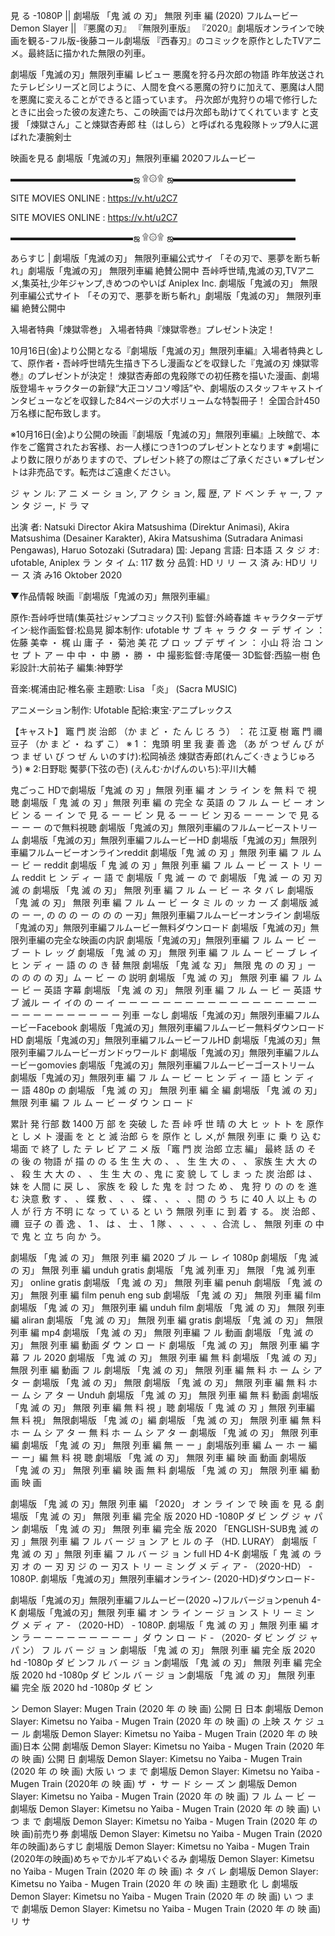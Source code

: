 
見 る -1080P || 劇場版 「鬼 滅 の 刃」 無限 列車 編 (2020) フルムービー
Demon Slayer || 『悪魔の刃』 『無限列車版』 『2020』劇場版オンラインで映画を観る-フル版-後藤コール劇場版 『西春刃』のコミックを原作としたTVアニメ。最終話に描かれた無限の列車。

劇場版「鬼滅の刃」無限列車編 レビュー
悪魔を狩る丹次郎の物語 昨年放送されたテレビシリーズと同じように、人間を食べる悪魔の狩りに加えて、悪魔は人間を悪魔に変えることができると語っています。
丹次郎が鬼狩りの場で修行したときに出会った彼の友達たち、この映画では丹次郎も助けてくれています と支援 「煉獄さん」こと煉獄杏寿郎 柱（はしら）と呼ばれる鬼殺隊トップ9人に選ばれた凄腕剣士

映画を見る 劇場版「鬼滅の刃」無限列車編 2020フルムービー

▬▬▬▬▬▬▬▬▬▬▬▬▬▬ஜ ۩۞۩ ஜ▬▬▬▬▬▬▬▬▬▬▬▬▬▬

SITE MOVIES ONLINE : https://v.ht/u2C7

SITE MOVIES ONLINE : https://v.ht/u2C7


▬▬▬▬▬▬▬▬▬▬▬▬▬▬ஜ ۩۞۩ ஜ▬▬▬▬▬▬▬▬▬▬▬▬▬▬

あらすじ | 劇場版「鬼滅の刃」 無限列車編公式サイ
「その刃で、悪夢を断ち斬れ」劇場版「鬼滅の刃」 無限列車編 絶賛公開中
吾峠呼世晴,鬼滅の刃,TVアニメ,集英社,少年ジャンプ,きめつのやいば
Aniplex Inc.
劇場版「鬼滅の刃」 無限列車編公式サイト
「その刃で、悪夢を断ち斬れ」劇場版「鬼滅の刃」 無限列車編 絶賛公開中

入場者特典「煉󠄁獄零巻」
入場者特典『煉󠄁獄零巻』プレゼント決定！

10月16日(金)より公開となる『劇場版「鬼滅の刃」無限列車編』入場者特典として、原作者・吾峠呼世晴先生描き下ろし漫画などを収録した『鬼滅の刃 煉󠄁獄零巻』のプレゼントが決定！
煉󠄁獄杏寿郎の鬼殺隊での初任務を描いた漫画、劇場版登場キャラクターの新録“大正コソコソ噂話”や、劇場版のスタッフキャストインタビューなどを収録した84ページの大ボリュームな特製冊子！
全国合計450万名様に配布致します。

※10月16日(金)より公開の映画『劇場版「鬼滅の刃」無限列車編』上映館で、本作をご鑑賞されたお客様、お一人様につき1つのプレゼントとなります
※劇場により数に限りがありますので、プレゼント終了の際はご了承ください
※プレゼントは非売品です。転売はご遠慮ください。

ジ ャ ン ル: ア ニ メ ー シ ョ ン, ア ク シ ョ ン, 履 歴, ア ド ベ ン チ ャ ー, フ ァ ン タ ジ ー, ド ラ マ

出演 者: Natsuki
Director Akira Matsushima (Direktur Animasi), Akira Matsushima (Desainer Karakter), Akira Matsushima (Sutradara Animasi Pengawas), Haruo Sotozaki (Sutradara)
国: Jepang
言語: 日本語
ス タ ジ オ: ufotable, Aniplex
ラ ン タ イ ム: 117 数 分
品質: HD
リ リ ー ス 済 み: HDリ リ ー ス 済 み16 Oktober 2020

▼作品情報
映画『劇場版「鬼滅の刃」無限列車編』

原作:吾峠呼世晴(集英社ジャンプコミックス刊)
監督:外崎春雄
キャラクターデザイン·総作画監督:松島晃
脚本制作: ufotable
サ ブ キ ャ ラ ク タ ー デ ザ イ ン ： 佐藤 美幸 ・ 梶 山 庸 子 ・ 菊池 美 花
プ ロ ッ プ デ ザ イ ン ： 小山 将 治
コ ン セ プ ト ア ー 中 中 ・ 中 勝 ・ 勝 ・ 中
撮影監督:寺尾優一
3D監督:西脇一樹
色彩設計:大前祐子
編集:神野学

音楽:梶浦由記·椎名豪
主題歌: Lisa 「炎」 (Sacra MUSIC)

アニメーション制作: Ufotable
配給:東宝·アニプレックス

【キャスト】
竈 門 炭 治郎 （か ま ど ・ た ん じ ろ う） ： 花 江夏 樹
竈 門 禰 豆子 （か ま ど ・ ね ず こ） ※ 1 ： 鬼頭 明 里
我 妻 善 逸 （あ が つ ぜ ん び が つ ま ぜ い び つ ぜ ん
いのすけ):松岡禎丞
煉󠄁獄杏寿郎(れんごく·きょうじゅろう) ※ 2:日野聡
魘夢(下弦の壱) (えんむ·かげんのいち):平川大輔



鬼ごっこ
HDで劇場版「鬼滅 の 刃 」無限 列車 編 オ ン ラ イ ン を 無 料 で 視 聴
劇場版「 鬼 滅 の 刃 」無限 列車 編 の 完全 な 英語 の フ ル ム ー ビ ー オ ン ビ ン る ー イ ン で 見 る ー ー ビ ン 見 る ー ー ビ ン
刃る ー ー ー ン で 見 るー ー ー ので無料視聴
劇場版「鬼滅の刃」無限列車編のフルムービーストリーム
劇場版「鬼滅の刃」無限列車編フルムービーHD
劇場版「鬼滅の刃」無限列車編フルムービーオンラインreddit
劇場版「鬼 滅 の 刃 」無限 列車 編 フ ル ム ー ビ ー reddit
劇場版「 鬼 滅 の 刃 」無限 列車 編 フ ル ム ー ビ ー ス ト リ ー ム reddit
ヒ ン デ ィ ー 語 で 劇場版「 鬼 滅 ー の で 劇場版 「鬼 滅 ー の 刃 刃 滅 の
劇場版 「鬼 滅 の 刃」 無限 列車 編 フ ル ム ー ビ ー ネ タ バ レ
劇場版 「鬼 滅 の 刃」 無限 列車 編 フ ル ム ー ビ ー タ ミ ル の ッ カ ー ズ
劇場版 滅 の ー ー,
の の の ー の の の ー刃」無限列車編フルムービーオンライン
劇場版「鬼滅の刃」無限列車編フルムービー無料ダウンロード
劇場版「鬼滅の刃」無限列車編の完全な映画の内訳
劇場版「鬼滅の刃」無限列車編 フ ル ム ー ビ ー ブ ー ト レ ッ グ
劇場版 「鬼 滅 の 刃」 無限 列車 編 フ ル ム ー ビ ー ブ レ イ
ヒ ン デ ィ ー 語 の の き 替 無限
劇場版 「鬼 滅 な 刃」 無限 鬼 の の 刃 」ー の の の の 刃」ム ー ビ ー の 説明
劇場版 「鬼 滅 の 刃」 無限 列車 編 フ ル ム ー ビ ー 英語 字幕
劇場版 「鬼 滅 の 刃」 無限 列車 編 フ ル ム ー ビ ー 英語 サ ブ
滅ル ー イ イの の ー イ ー ー ー ー ー ー ー ー ー ー ー ー ー ー ー ー ー ー ー ー ー ー ー ー ー ー ー ー 列車 ーなし
劇場版「鬼滅の刃」無限列車編フルムービーFacebook
劇場版「鬼滅の刃」無限列車編フルムービー無料ダウンロードHD
劇場版「鬼滅の刃」無限列車編フルムービーフルHD
劇場版「鬼滅の刃」無限列車編フルムービーガンドゥワールド
劇場版「鬼滅の刃」無限列車編フルムービーgomovies
劇場版「鬼滅の刃」無限列車編フルムービーゴーストリーム
劇場版「鬼滅の刃」無限列車 編 フ ル ム ー ビ ー ヒ ン デ ィ ー 語
ヒ ン デ ィ ー 語 480p の 劇場版 「鬼 滅 の 刃」 無限 列車 編 全 編
劇場版 「鬼 滅 の 刃」 無限 列車 編 フ ル ム ー ビ ー ダ ウ ン ロ ー ド

累計 発 行部 数 1400 万 部 を 突破 し た 吾 峠 呼 世 晴 の 大 ヒ ッ ト ト を 原作 と し メ ト 漫画 を と と 滅 治郎 ら を 原作 と し メ,が 無限 列車 に 乗 り 込 む 場面 で 終了 し た テ レ ビ ア ニ メ 版 「竈 門 炭 治郎 立志 編」 最終 話 の そ の 後 の 物語 が 描 の の る 生 生 大 の 、 、 生 生 大 の 、 、 家族 生 大 大 の 、 殺 生 大 大 の 、 、 生 生 大 の 、鬼 に 変 貌 し て し ま っ た 炭 治郎 は 、 妹 を 人間 に 戻 し 、 家族 を 殺 し た 鬼 を 討 つ た め 、 鬼 狩 り の の を 進 む 決意 敷 す 、 、 蝶 敷 、 、 、 蝶 、 、 、 、間 の う ち に 40 人 以上 も の 人 が 行 方 不明 に な っ て い る と い う 無限 列車 に 到 着 す る。 炭 治郎 、 禰 󠄀 豆子 の 善 逸 、 1 、 は 、 士 、 1 隊 、 、 、 、 、合流 し 、 無限 列車 の 中 で 鬼 と 立 ち 向 か う。

劇場版 「鬼 滅 の 刃」 無限 列車 編 2020 ブ ル ー レ イ 1080p
劇場版 「鬼 滅 の 刃」 無限 列車 編 unduh gratis
劇場版 「鬼 滅 列車 刃」 無限 「鬼 滅 列車 刃」 online gratis
劇場版 「鬼 滅 の 刃」 無限 列車 編 penuh
劇場版 「鬼 滅 の 刃」 無限 列車 編 film penuh eng sub
劇場版 「鬼 滅 の 刃」 無限 列車 編 film
劇場版 「鬼 滅 の 刃」 無限列車 編 unduh film
劇場版 「鬼 滅 の 刃」 無限 列車 編 aliran
劇場版 「鬼 滅 の 刃」 無限 列車 編 gratis
劇場版 「鬼 滅 の 刃」 無限 列車 編 mp4
劇場版 「鬼 滅 の 刃」 無限 列車編 フ ル 動画
劇場版 「鬼 滅 の 刃」 無限 列車 編 動画 ダ ウ ン ロ ー ド
劇場版 「鬼 滅 の 刃」 無限 列車 編 字幕 フ ル 2020
劇場版 「鬼 滅 の 刃」 無限 列車 編 無 料
劇場版 「鬼 滅 の 刃」 無限 列車 編 動画 フ ル
劇場版 「鬼 滅 の 刃」 無限 列車 編 無 料 ホ ー ム シ ア タ ー
劇場版 「鬼 滅 の 刃」 無限
劇場版 「鬼 滅 の 刃」 無限 列車 編 無 料 ホ ー ム シ ア タ ー Unduh
劇場版 「鬼 滅 の 刃」 無限 列車 編 無 料 動画
劇場版 「鬼 滅 の 刃」 無限 列車 編 無 料 視 」聴
劇場版「 鬼 滅 の 刃 」無限 列車編 無 料 視」 無限劇場版 「鬼 滅 の」編
劇場版 「鬼 滅 の 刃」 無限 列車 編 無 料 ホ ー ム シ ア タ ー
無 料 ホ ー ム シ ア タ ー 劇場版 「鬼 滅 の 刃」 無限 列車 編
劇場版 「鬼 滅 の 刃」 無限 列車 編 無 ー ー
」劇場版列車 編 ム ー ホ ー 編 ー ー」編 無 料 視 聴
劇場版 「鬼 滅 の 刃」 無限 列車 編 映 画 動画
劇場版 「鬼 滅 の 刃」 無限 列車 編 映 画 無 料
劇場版 「鬼 滅 の 刃」 無限 列車 編 動画 映 画

劇場版 「鬼 滅 の 刃」無限 列車 編 「2020」 オ ン ラ イ ン で 映 画 を 見 る
劇場版 「鬼 滅 の 刃」 無限 列車 編 完全 版 2020 HD -1080P ダ ビ ン グ ジ ャ パ ン
劇場版 「鬼 滅 の 刃」 無限 列車 編 完全 版 2020
「ENGLISH-SUB鬼 滅 の 刃 」無限 列車 編 フ ル バ ー ジ ョ ン ア ヒ ル の 子 （HD. LURAY）
劇場版「 鬼 滅 の 刃 」無限 列車 編 フ ル バ ー ジ ョ ン full HD 4-K
劇場版「 鬼 滅 の ラ 刃 オ の ー 刃 刃 ジ の ー 刃ス ト リ ー ミ ン グ メ デ ィ ア - （2020-HD） - 1080P.
劇場版「鬼滅の刃」無限列車編オンライン- (2020-HD)ダウンロード-

劇場版「鬼滅の刃」無限列車編フルムービー(2020 ~)フルバージョンpenuh 4-K
劇場版「鬼滅の刃」無限 列車 編 オ ン ラ イ ン ー ジ ョ ン ス ト リ ー ミ ン グ メ デ ィ ア - （2020-HD） - 1080P.
劇場版「 鬼 滅 の 刃 」無限 列車 編 オ ン ラ ー ー ー ー ー ー ー ー ー
」ダ ウ ン ロ ー ド - （2020- ダ ビ ン グ ジ ャ パ ン） フ ル バ ー ジ ョ ン
劇場版 「鬼 滅 の 刃」 無限 列車 編 完全 版 2020 hd -1080p ダ ビ ンフ ル バ ー ジ ョ ン劇場版 「鬼 滅 の 刃」 無限 列車 編 完全 版 2020 hd -1080p ダ ビ ンル バ ー ジ ョ ン劇場版 「鬼 滅 の 刃」 無限 列車 編 完全 版 2020 hd -1080p ダ ビ ン

ン
Demon Slayer: Mugen Train (2020 年 の 映 画) 公開 日 日本
劇場版 Demon Slayer: Kimetsu no Yaiba - Mugen Train (2020 年 の 映 画) の 上映 ス ケ ジ ュ ー ル
劇場版 Demon Slayer: Kimetsu no Yaiba - Mugen Train (2020 年 の 映 画)日本 公開
劇場版 Demon Slayer: Kimetsu no Yaiba - Mugen Train (2020 年 の 映 画) 公開 日
劇場版 Demon Slayer: Kimetsu no Yaiba - Mugen Train (2020 年 の 映 画) 大阪 い つ ま で
劇場版 Demon Slayer: Kimetsu no Yaiba - Mugen Train (2020年 の 映 画) ザ ・ サ ー ド シ ー ズ ン
劇場版 Demon Slayer: Kimetsu no Yaiba - Mugen Train (2020 年 の 映 画) フ ル ム ー ビ ー
劇場版 Demon Slayer: Kimetsu no Yaiba - Mugen Train (2020 年 の 映 画) い つ ま で
劇場版 Demon Slayer: Kimetsu no Yaiba - Mugen Train (2020 年 の 映 画)前売り券
劇場版 Demon Slayer: Kimetsu no Yaiba - Mugen Train (2020年の映画)あらすじ
劇場版 Demon Slayer: Kimetsu no Yaiba - Mugen Train (2020年の映画)めちゃでかルギアぬいぐるみ
劇場版 Demon Slayer: Kimetsu no Yaiba - Mugen Train (2020 年 の 映 画) ネ タ バ レ
劇場版 Demon Slayer: Kimetsu no Yaiba - Mugen Train (2020 年 の 映 画) 主題歌 化 し
劇場版 Demon Slayer: Kimetsu no Yaiba - Mugen Train (2020 年 の 映 画) い つ ま で
劇場版 Demon Slayer: Kimetsu no Yaiba - Mugen Train (2020 年 の 映 画) リ サ
